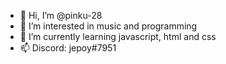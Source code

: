 - 👋 Hi, I’m @pinku-28
- 👀 I’m interested in music and programming
- 🌱 I’m currently learning javascript, html and css
- 📫 Discord: jepoy#7951

<!---
pinku-28/pinku-28 is a ✨ special ✨ repository because its `README.md` (this file) appears on your GitHub profile.
You can click the Preview link to take a look at your changes.
--->
